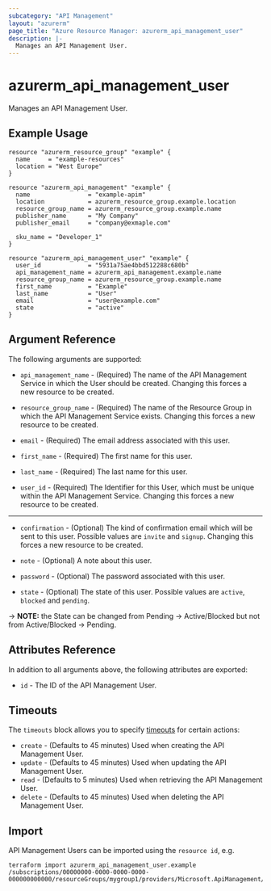 ```yaml
---
subcategory: "API Management"
layout: "azurerm"
page_title: "Azure Resource Manager: azurerm_api_management_user"
description: |-
  Manages an API Management User.
---
```


# azurerm_api_management_user

Manages an API Management User.

## Example Usage

```hcl
resource "azurerm_resource_group" "example" {
  name     = "example-resources"
  location = "West Europe"
}

resource "azurerm_api_management" "example" {
  name                = "example-apim"
  location            = azurerm_resource_group.example.location
  resource_group_name = azurerm_resource_group.example.name
  publisher_name      = "My Company"
  publisher_email     = "company@exmaple.com"

  sku_name = "Developer_1"
}

resource "azurerm_api_management_user" "example" {
  user_id             = "5931a75ae4bbd512288c680b"
  api_management_name = azurerm_api_management.example.name
  resource_group_name = azurerm_resource_group.example.name
  first_name          = "Example"
  last_name           = "User"
  email               = "user@example.com"
  state               = "active"
}
```

## Argument Reference

The following arguments are supported:


* `api_management_name` - (Required) The name of the API Management Service in which the User should be created. Changing this forces a new resource to be created.

* `resource_group_name` - (Required) The name of the Resource Group in which the API Management Service exists. Changing this forces a new resource to be created.

* `email` - (Required) The email address associated with this user.

* `first_name` - (Required) The first name for this user.

* `last_name` - (Required) The last name for this user.

* `user_id` - (Required) The Identifier for this User, which must be unique within the API Management Service. Changing this forces a new resource to be created.

---

* `confirmation` - (Optional) The kind of confirmation email which will be sent to this user. Possible values are `invite` and `signup`. Changing this forces a new resource to be created.

* `note` - (Optional) A note about this user.

* `password` - (Optional) The password associated with this user.

* `state` - (Optional) The state of this user. Possible values are `active`, `blocked` and `pending`.

-> **NOTE:** the State can be changed from Pending -> Active/Blocked but not from Active/Blocked -> Pending.

## Attributes Reference

In addition to all arguments above, the following attributes are exported:

* `id` - The ID of the API Management User.

## Timeouts

The `timeouts` block allows you to specify [timeouts](https://www.terraform.io/docs/configuration/resources.html#timeouts) for certain actions:

* `create` - (Defaults to 45 minutes) Used when creating the API Management User.
* `update` - (Defaults to 45 minutes) Used when updating the API Management User.
* `read` - (Defaults to 5 minutes) Used when retrieving the API Management User.
* `delete` - (Defaults to 45 minutes) Used when deleting the API Management User.

## Import

API Management Users can be imported using the `resource id`, e.g.

```shell
terraform import azurerm_api_management_user.example /subscriptions/00000000-0000-0000-0000-000000000000/resourceGroups/mygroup1/providers/Microsoft.ApiManagement/service/instance1/users/abc123
```
